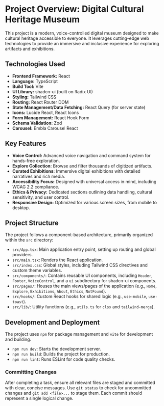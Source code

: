 # Project Overview: Digital Cultural Heritage Museum

This project is a modern, voice-controlled digital museum designed to make cultural heritage accessible to everyone. It leverages cutting-edge web technologies to provide an immersive and inclusive experience for exploring artifacts and exhibitions.

## Technologies Used

*   **Frontend Framework:** React
*   **Language:** TypeScript
*   **Build Tool:** Vite
*   **UI Library:** shadcn-ui (built on Radix UI)
*   **Styling:** Tailwind CSS
*   **Routing:** React Router DOM
*   **State Management/Data Fetching:** React Query (for server state)
*   **Icons:** Lucide React, React Icons
*   **Form Management:** React Hook Form
*   **Schema Validation:** Zod
*   **Carousel:** Embla Carousel React

## Key Features

*   **Voice Control:** Advanced voice navigation and command system for hands-free exploration.
*   **Explore Collection:** Browse and filter thousands of digitized artifacts.
*   **Curated Exhibitions:** Immersive digital exhibitions with detailed narratives and rich media.
*   **Accessibility Focus:** Designed with universal access in mind, including WCAG 2.2 compliance.
*   **Ethics & Privacy:** Dedicated sections outlining data handling, cultural sensitivity, and user control.
*   **Responsive Design:** Optimized for various screen sizes, from mobile to desktop.

## Project Structure

The project follows a component-based architecture, primarily organized within the `src` directory:

*   `src/App.tsx`: Main application entry point, setting up routing and global providers.
*   `src/main.tsx`: Renders the React application.
*   `src/index.css`: Global styles, including Tailwind CSS directives and custom theme variables.
*   `src/components/`: Contains reusable UI components, including `Header`, `Footer`, `VoiceControl`, and a `ui` subdirectory for shadcn-ui components.
*   `src/pages/`: Houses the main views/pages of the application (e.g., `Home`, `Explore`, `Exhibitions`, `About`, `Ethics`, `NotFound`).
*   `src/hooks/`: Custom React hooks for shared logic (e.g., `use-mobile`, `use-toast`).
*   `src/lib/`: Utility functions (e.g., `utils.ts` for `clsx` and `tailwind-merge`).

## Development and Deployment

The project uses `npm` for package management and `vite` for development and building.

*   `npm run dev`: Starts the development server.
*   `npm run build`: Builds the project for production.
*   `npm run lint`: Runs ESLint for code quality checks.

### Committing Changes

After completing a task, ensure all relevant files are staged and committed with clear, concise messages. Use `git status` to check for uncommitted changes and `git add <file>...` to stage them. Each commit should represent a single logical change.